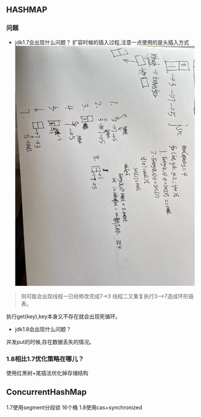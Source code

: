 
## HASHMAP


### 问题
- jdk1.7会出现什么问题？
扩容时候的插入过程,注意一点使用的是头插入方式
![image](_assets/jdk1.7.jpg)

> 则可能会出现线程一已经修改完成7->3 线程二又重复执行3—>7造成环形链表。

执行get(key),key本身又不存在就会出现死循环。

- jdk1.8会出现什么问题？

并发put的时候,存在数据丢失的情况。

### 1.8相比1.7优化策略在哪儿？
使用红黑树+尾插法优化掉存储结构

## ConcurrentHashMap

1.7使用segment分段锁  16个桶
1.8使用cas+synchronized
